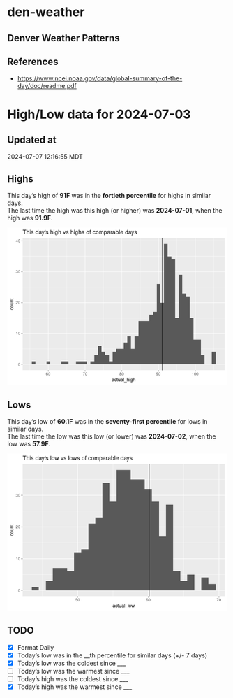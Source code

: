 

# den-weather

## Denver Weather Patterns

## References

- <https://www.ncei.noaa.gov/data/global-summary-of-the-day/doc/readme.pdf>

# High/Low data for 2024-07-03

## Updated at

2024-07-07 12:16:55 MDT

## Highs

This day’s high of **91F** was in the **fortieth percentile** for highs
in similar days.  
The last time the high was this high (or higher) was **2024-07-01**,
when the high was **91.9F**.

![](readme_files/figure-commonmark/unnamed-chunk-4-1.png)

## Lows

This day’s low of **60.1F** was in the **seventy-first percentile** for
lows in similar days.  
The last time the low was this low (or lower) was **2024-07-02**, when
the low was **57.9F**.

![](readme_files/figure-commonmark/unnamed-chunk-6-1.png)

## TODO

- [x] Format Daily
- [x] Today’s low was in the \_\_th percentile for similar days (+/- 7
  days)
- [x] Today’s low was the coldest since \_\_\_
- [ ] Today’s low was the warmest since \_\_\_
- [ ] Today’s high was the coldest since \_\_\_
- [x] Today’s high was the warmest since \_\_\_
